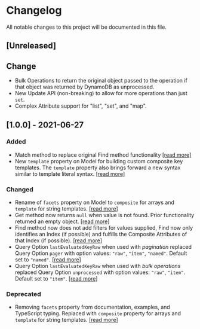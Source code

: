 # Changelog
All notable changes to this project will be documented in this file.

## [Unreleased]
## Change
- Bulk Operations to return the original object passed to the operation if that object was returned by DynamoDB as unprocessed.
- New Update API (non-breaking) to allow for more operations than just `set`.
- Complex Attribute support for "list", "set", and "map".

## [1.0.0] - 2021-06-27
### Added
- Match method to replace original Find method functionality [[read more]](./README.md#match-records)
- New `template` property on Model for building custom composite key templates. The `template` property also brings forward a new syntax similar to template literal syntax. [[read more]](./README.md#composite-attribute-templates)

### Changed
- Rename of `facets` property on Model to `composite` for arrays and `template` for string templates. [[read more]](./README.md#The-renaming-of-index-property-Facets-to-Composite-and-Template) 
- Get method now returns `null` when value is not found. Prior functionality returned an empty object. [[read more]](./README.md#get-record)
- Find method now does not add filters for values supplied, Find now only identifies an Index (if possible) and fulfills the Composite Attributes of that Index (if possible). [[read more]](./README.md#find-records)  
- Query Option `lastEvaluatedKeyRaw` when used with _pagination_ replaced Query Option `pager` with option values: `"raw"`, `"item"`, `"named"`. Default set to `"named"`. [[read more]](./README.md#pager-query-options)  
- Query Option `lastEvaluatedKeyRaw` when used with _bulk operations_ replaced Query Option `unprocessed` with option values: `"raw"`, `"item"`. Default set to `"item"`. [[read more]](./README.md#query-options)

### Deprecated
- Removing `facets` property from documentation, examples, and TypeScript typing. Replaced with `composite` property for arrays and `template` for string templates. [[read more]](./README.md#facets)  